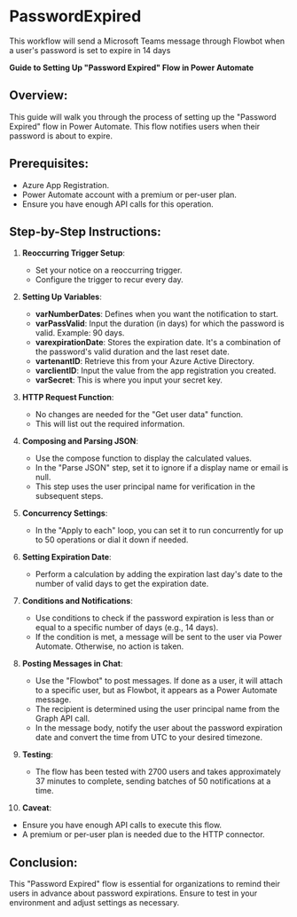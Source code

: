 # PasswordExpired
This workflow will send a Microsoft Teams message through Flowbot when a user's password is set to expire in 14 days

**Guide to Setting Up "Password Expired" Flow in Power Automate**

## Overview:

This guide will walk you through the process of setting up the "Password Expired" flow in Power Automate. This flow notifies users when their password is about to expire.

## Prerequisites:
- Azure App Registration.
- Power Automate account with a premium or per-user plan.
- Ensure you have enough API calls for this operation.

## Step-by-Step Instructions:

1. **Reoccurring Trigger Setup**:
   - Set your notice on a reoccurring trigger.
   - Configure the trigger to recur every day.

2. **Setting Up Variables**:
   - **varNumberDates**: Defines when you want the notification to start.
   - **varPassValid**: Input the duration (in days) for which the password is valid. Example: 90 days.
   - **varexpirationDate**: Stores the expiration date. It's a combination of the password's valid duration and the last reset date.
   - **vartenantID**: Retrieve this from your Azure Active Directory.
   - **varclientID**: Input the value from the app registration you created.
   - **varSecret**: This is where you input your secret key.

3. **HTTP Request Function**:
   - No changes are needed for the "Get user data" function.
   - This will list out the required information.

4. **Composing and Parsing JSON**:
   - Use the compose function to display the calculated values.
   - In the "Parse JSON" step, set it to ignore if a display name or email is null.
   - This step uses the user principal name for verification in the subsequent steps.

5. **Concurrency Settings**:
   - In the "Apply to each" loop, you can set it to run concurrently for up to 50 operations or dial it down if needed.

6. **Setting Expiration Date**:
   - Perform a calculation by adding the expiration last day's date to the number of valid days to get the expiration date.

7. **Conditions and Notifications**:
   - Use conditions to check if the password expiration is less than or equal to a specific number of days (e.g., 14 days).
   - If the condition is met, a message will be sent to the user via Power Automate. Otherwise, no action is taken.

8. **Posting Messages in Chat**:
   - Use the "Flowbot" to post messages. If done as a user, it will attach to a specific user, but as Flowbot, it appears as a Power Automate message.
   - The recipient is determined using the user principal name from the Graph API call.
   - In the message body, notify the user about the password expiration date and convert the time from UTC to your desired timezone.

9. **Testing**:
   - The flow has been tested with 2700 users and takes approximately 37 minutes to complete, sending batches of 50 notifications at a time.

10. **Caveat**:
   - Ensure you have enough API calls to execute this flow.
   - A premium or per-user plan is needed due to the HTTP connector.

## Conclusion:

This "Password Expired" flow is essential for organizations to remind their users in advance about password expirations. Ensure to test in your environment and adjust settings as necessary.
